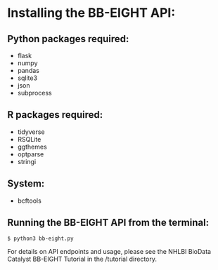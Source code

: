 # Installing the BB-EIGHT API:

## Python packages required:

* flask
* numpy
* pandas
* sqlite3
* json
* subprocess

## R packages required:
* tidyverse
* RSQLite
* ggthemes
* optparse
* stringi

## System:
* bcftools

## Running the BB-EIGHT API from the terminal:

`$ python3 bb-eight.py`

For details on API endpoints and usage, please see the NHLBI BioData Catalyst BB-EIGHT Tutorial in the /tutorial directory.
